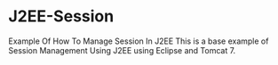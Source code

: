 # J2EE-Session
Example Of How To Manage Session In J2EE
This is a base example of Session Management Using J2EE using Eclipse and Tomcat 7.
